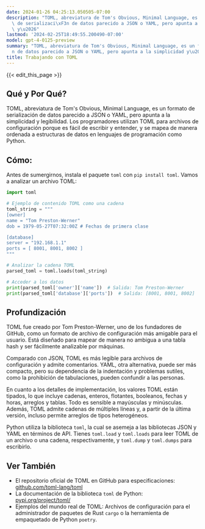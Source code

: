 ```yaml
---
date: 2024-01-26 04:25:13.050505-07:00
description: "TOML, abreviatura de Tom's Obvious, Minimal Language, es un formato\
  \ de serializaci\xF3n de datos parecido a JSON o YAML, pero apunta a la simplicidad\
  \ y\u2026"
lastmod: '2024-02-25T18:49:55.200490-07:00'
model: gpt-4-0125-preview
summary: "TOML, abreviatura de Tom's Obvious, Minimal Language, es un formato de serializaci\xF3\
  n de datos parecido a JSON o YAML, pero apunta a la simplicidad y\u2026"
title: Trabajando con TOML
---
```


{{< edit_this_page >}}

## Qué y Por Qué?
TOML, abreviatura de Tom's Obvious, Minimal Language, es un formato de serialización de datos parecido a JSON o YAML, pero apunta a la simplicidad y legibilidad. Los programadores utilizan TOML para archivos de configuración porque es fácil de escribir y entender, y se mapea de manera ordenada a estructuras de datos en lenguajes de programación como Python.

## Cómo:
Antes de sumergirnos, instala el paquete `toml` con `pip install toml`. Vamos a analizar un archivo TOML:

```python
import toml

# Ejemplo de contenido TOML como una cadena
toml_string = """
[owner]
name = "Tom Preston-Werner"
dob = 1979-05-27T07:32:00Z # Fechas de primera clase

[database]
server = "192.168.1.1"
ports = [ 8001, 8001, 8002 ]
"""

# Analizar la cadena TOML
parsed_toml = toml.loads(toml_string)

# Acceder a los datos
print(parsed_toml['owner']['name'])  # Salida: Tom Preston-Werner
print(parsed_toml['database']['ports'])  # Salida: [8001, 8001, 8002]
```

## Profundización
TOML fue creado por Tom Preston-Werner, uno de los fundadores de GitHub, como un formato de archivo de configuración más amigable para el usuario. Está diseñado para mapear de manera no ambigua a una tabla hash y ser fácilmente analizable por máquinas.

Comparado con JSON, TOML es más legible para archivos de configuración y admite comentarios. YAML, otra alternativa, puede ser más compacto, pero su dependencia de la indentación y problemas sutiles, como la prohibición de tabulaciones, pueden confundir a las personas.

En cuanto a los detalles de implementación, los valores TOML están tipados, lo que incluye cadenas, enteros, flotantes, booleanos, fechas y horas, arreglos y tablas. Todo es sensible a mayúsculas y minúsculas. Además, TOML admite cadenas de múltiples líneas y, a partir de la última versión, incluso permite arreglos de tipos heterogéneos.

Python utiliza la biblioteca `toml`, la cual se asemeja a las bibliotecas JSON y YAML en términos de API. Tienes `toml.load` y `toml.loads` para leer TOML de un archivo o una cadena, respectivamente, y `toml.dump` y `toml.dumps` para escribirlo.

## Ver También
- El repositorio oficial de TOML en GitHub para especificaciones: [github.com/toml-lang/toml](https://github.com/toml-lang/toml)
- La documentación de la biblioteca `toml` de Python: [pypi.org/project/toml/](https://pypi.org/project/toml/)
- Ejemplos del mundo real de TOML: Archivos de configuración para el administrador de paquetes de Rust `cargo` o la herramienta de empaquetado de Python `poetry`.
